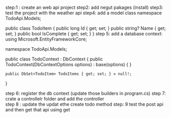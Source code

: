 step:1 : create an web api project 
step2: add negut pakages (install)
step3: test the project with the weather api 
step4: add a model class 
namespace TodoApi.Models;

public class TodoItem
{
    public long Id { get; set; }
    public string? Name { get; set; }
    public bool IsComplete { get; set; }
}
step 5: add a database context:
using Microsoft.EntityFrameworkCore;

namespace TodoApi.Models;

public class TodoContext : DbContext
{
    public TodoContext(DbContextOptions<TodoContext> options)
        : base(options)
    {
    }

    public DbSet<TodoItem> TodoItems { get; set; } = null!;
}

step 6:  register the db context   (update those builders in program.cs)
step 7: crate a controllelr folder and add the controller  
step 8 : update the updat ethe create todo method 
step: 9 test the post api and then get that api using get 
